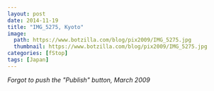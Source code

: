 ```yaml
---
layout: post
date: 2014-11-19
title: "IMG_5275, Kyoto"
image:
  path: https://www.botzilla.com/blog/pix2009/IMG_5275.jpg
  thumbnail: https://www.botzilla.com/blog/pix2009/IMG_5275.jpg
categories: [fStop]
tags: [Japan]
---
```





<i>Forgot to push the "Publish" button, March 2009</i>
